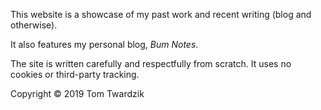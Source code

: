 This website is a showcase of my past work and recent writing (blog and otherwise).

It also features my personal blog, _Bum Notes_.

The site is written carefully and respectfully from scratch. It uses no cookies or third-party tracking.

Copyright © 2019 Tom Twardzik
